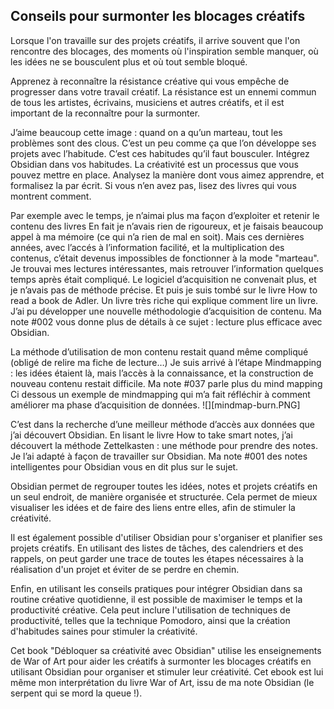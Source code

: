 ## Conseils pour surmonter les blocages créatifs 
Lorsque l'on travaille sur des projets créatifs, il arrive souvent que l'on rencontre des blocages, des moments où l'inspiration semble manquer, où les idées ne se bousculent plus et où tout semble bloqué. 

Apprenez à reconnaître la résistance créative qui vous empêche de progresser dans votre travail créatif. La résistance est un ennemi commun de tous les artistes, écrivains, musiciens et autres créatifs, et il est important de la reconnaître pour la surmonter.

J’aime beaucoup cette image : quand on a qu’un marteau, tout les problèmes sont des clous. C’est un peu comme ça que l’on développe ses projets avec l’habitude. C’est ces habitudes qu’il faut bousculer. Intégrez Obsidian dans vos habitudes. La créativité est un processus que vous pouvez mettre en place. Analysez la manière dont vous aimez apprendre, et formalisez la par écrit.  Si vous n’en avez pas, lisez des livres qui vous montrent comment.

Par exemple avec le temps, je n’aimai plus ma façon d’exploiter et retenir  le contenu des livres En fait je n’avais rien de rigoureux, et je faisais beaucoup appel à ma mémoire (ce qui n’a rien de mal en soit). Mais ces dernières années, avec l’accés à l’information facilité, et la multiplication des contenus, c’était devenus impossibles de fonctionner à la mode "marteau". Je trouvai mes lectures intéressantes, mais retrouver l’information quelques temps après était compliqué. Le logiciel d’acquisition ne convenait plus, et je n’avais pas de méthode précise. Et puis je suis tombé sur le livre How to read a book de Adler. Un livre très riche qui explique comment lire un livre. J’ai pu développer une nouvelle méthodologie d’acquisition de contenu. 
Ma note #002 vous donne plus de détails à ce sujet : lecture plus efficace avec Obsidian.

La méthode d’utilisation de mon contenu restait quand même compliqué (obligé de relire ma fiche de lecture…) Je suis arrivé à l’étape Mindmapping :  les idées étaient là, mais l’accès à la connaissance, et la construction de nouveau contenu restait difficile.
Ma note #037 parle plus du mind mapping
Ci dessous un exemple de mindmapping qui m’a fait réfléchir à comment améliorer ma phase d’acquisition de données.
![][mindmap-burn.PNG]

C’est dans la recherche d’une meilleur méthode d’accès aux données que j’ai découvert Obsidian. En lisant le livre How to take smart notes, j’ai découvert la méthode Zettelkasten : une méthode pour prendre des notes. Je l’ai adapté à façon de travailler sur Obsidian.
Ma note #001 des notes intelligentes pour Obsidian vous en dit plus sur le sujet.

Obsidian permet de regrouper toutes les idées, notes et projets créatifs en un seul endroit, de manière organisée et structurée. Cela permet de mieux visualiser les idées et de faire des liens entre elles, afin de stimuler la créativité.

Il est également possible d'utiliser Obsidian pour s'organiser et planifier ses projets créatifs. En utilisant des listes de tâches, des calendriers et des rappels, on peut garder une trace de toutes les étapes nécessaires à la réalisation d'un projet et éviter de se perdre en chemin.

Enfin, en utilisant les conseils pratiques pour intégrer Obsidian dans sa routine créative quotidienne, il est possible de maximiser le temps et la productivité créative. Cela peut inclure l'utilisation de techniques de productivité, telles que la technique Pomodoro, ainsi que la création d'habitudes saines pour stimuler la créativité.

Cet book "Débloquer sa créativité avec Obsidian" utilise les enseignements de War of Art pour aider les créatifs à surmonter les blocages créatifs en utilisant Obsidian pour organiser et stimuler leur créativité. Cet ebook est lui même mon interprétation du livre  War of Art, issu de ma note Obsidian (le serpent qui se mord la queue !).